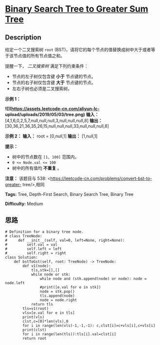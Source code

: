 # [Binary Search Tree to Greater Sum Tree][title]

## Description

给定一个二叉搜索树 `root` (BST)，请将它的每个节点的值替换成树中大于或者等于该节点值的所有节点值之和。

提醒一下， _二叉搜索树_ 满足下列约束条件：

  * 节点的左子树仅包含键 **小于** 节点键的节点。
  * 节点的右子树仅包含键 **大于** 节点键的节点。
  * 左右子树也必须是二叉搜索树。



**示例 1：**

**![](https://assets.leetcode-cn.com/aliyun-lc-
upload/uploads/2019/05/03/tree.png)**
            **输入：** [4,1,6,0,2,5,7,null,null,null,3,null,null,null,8]    **输出：** [30,36,21,36,35,26,15,null,null,null,33,null,null,null,8]    

**示例 2：**
            **输入：** root = [0,null,1]    **输出：** [1,null,1]    



**提示：**

  * 树中的节点数在 `[1, 100]` 范围内。
  * `0 <= Node.val <= 100`
  * 树中的所有值均 **不重复**  。



**注意：** 该题目与 538: <https://leetcode-cn.com/problems/convert-bst-to-greater-
tree/>[  ](https://leetcode-cn.com/problems/convert-bst-to-greater-tree/)相同


**Tags:** Tree, Depth-First Search, Binary Search Tree, Binary Tree

**Difficulty:** Medium

## 思路

``` python3
# Definition for a binary tree node.
# class TreeNode:
#     def __init__(self, val=0, left=None, right=None):
#         self.val = val
#         self.left = left
#         self.right = right
class Solution:
    def bstToGst(self, root: TreeNode) -> TreeNode:
        def v1(node): 
            tls,stk=[],[]
            while node or stk:
                while node and (stk.append(node) or node): node = node.left  
                #print([e.val for e in stk])
                node = stk.pop()
                tls.append(node)
                node = node.right 
            return tls     
        tls=v1(root)   
        vls=[e.val for e in tls]
        print(vls)
        clst,c=[0]*len(vls),0
        for i in range(len(vls)-1,-1,-1): c,clst[i]=c+vls[i],c+vls[i]
        print(clst)
        for i in range(len(tls)):tls[i].val=clst[i]
        return root        
```

[title]: https://leetcode-cn.com/problems/binary-search-tree-to-greater-sum-tree
